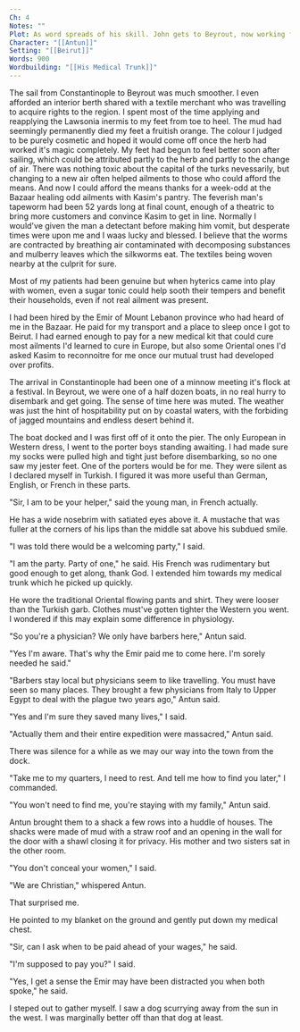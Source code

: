 ```yaml
---
Ch: 4
Notes: ""
Plot: As word spreads of his skill. John gets to Beyrout, now working for the Emir of Mount Lebanon. He expects a big welcome but gets an inexperienced servant and shabby quarters.
Character: "[[Antun]]"
Setting: "[[Beirut]]"
Words: 900
Wordbuilding: "[[His Medical Trunk]]"
---
```

The sail from Constantinople to Beyrout was much smoother. I even afforded an interior berth shared with a textile merchant who was travelling to acquire rights to the region. I spent most of the time applying and reapplying the Lawsonia inermis to my feet from toe to heel. The mud had seemingly permanently died my feet a fruitish orange. The colour I judged to be purely cosmetic and hoped it would come off once the herb had worked it's magic completely. My feet had begun to feel better soon after sailing, which could be attributed partly to the herb and partly to the change of air. There was nothing toxic about the capital of the turks nevessarily, but changing to a new air often helped ailments to those who could afford the means. And now I could afford the means thanks for a week-odd at the Bazaar healing odd ailments with Kasim's pantry. The feverish man's tapeworm had been 52 yards long at final count, enough of a theatric to bring more customers and convince Kasim to get in line. Normally I would've given the man a detectant before making him vomit, but desperate times were upon me and I waas lucky and blessed. I believe that the worms are contracted by breathing air contaminated with decomposing substances and mulberry leaves which the silkworms eat. The textiles being woven nearby at the culprit for sure.

Most of my patients had been genuine but when hyterics came into play with women, even a sugar tonic could help sooth their tempers and benefit their households, even if not real ailment was present.

I had been hired by the Emir of Mount Lebanon province who had heard of me in the Bazaar. He paid for my transport and a place to sleep once I got to Beirut. I had earned enough to pay for a new medical kit that could cure most ailments I'd learned to cure in Europe, but also some Oriental ones I'd asked Kasim to reconnoitre for me once our mutual trust had developed over profits. 

The arrival in Constantinople had been one of a minnow meeting it's flock at a festival. In Beyrout, we were one of a half dozen boats, in no real hurry to disembark and get going. The sense of time here was muted. The weather was just the hint of hospitability put on by coastal waters, with the forbiding of jagged mountains and endless desert behind it.

The boat docked and I was first off of it onto the pier. The only European in Western dress, I went to the porter boys standing awaiting. I had made sure my socks were pulled high and tight just before disembarking, so no one saw my jester feet. One of the porters would be for me. They were silent as I declared myself in Turkish. I figured it was more useful than German, English, or French in these parts.

"Sir, I am to be your helper," said the young man, in French actually.

He has a wide nosebrim with satiated eyes above it. A mustache that was fuller at the corners of his lips than the middle sat above his subdued smile.

"I was told there would be a welcoming party," I said.

"I am the party. Party of one," he said. His French was rudimentary but good enough to get along, thank God. I extended him towards my medical trunk which he picked up quickly.

He wore the traditional Oriental flowing pants and shirt. They were looser than the Turkish garb. Clothes must've gotten tighter the Western you went. I wondered if this may explain some difference in physiology.

"So you're a physician? We only have barbers here," Antun said.

"Yes I'm aware. That's why the Emir paid me to come here. I'm sorely needed he said."

"Barbers stay local but physicians seem to like travelling. You must have seen so many places. They brought a few physicians from Italy to Upper Egypt to deal with the plague two years ago," Antun said.

"Yes and I'm sure they saved many lives," I said.

"Actually them and their entire expedition were massacred," Antun said.

There was silence for a while as we may our way into the town from the dock.
 
"Take me to my quarters, I need to rest. And tell me how to find you later," I commanded.

"You won't need to find me, you're staying with my family," Antun said.

Antun brought them to a shack a few rows into a huddle of houses. The shacks were made of mud with a straw roof and an opening in the wall for the door with a shawl closing it for privacy. His mother and two sisters sat in the other room.

"You don't conceal your women," I said.

"We are Christian," whispered Antun.

That surprised me.

He pointed to my blanket on the ground and gently put down my medical chest.

"Sir, can I ask when to be paid ahead of your wages," he said.

"I'm supposed to pay you?" I said.

"Yes, I get a sense the Emir may have been distracted you when both spoke," he said.

I steped out to gather myself. I saw a dog scurrying away from the sun in the west. I was marginally better off than that dog at least.
